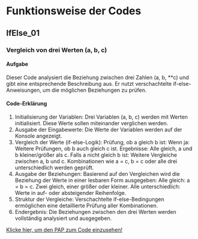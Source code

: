 # Funktionsweise der Codes

## IfElse_01
### Vergleich von drei Werten (a, b, c)
#### Aufgabe
Dieser Code analysiert die Beziehung zwischen drei Zahlen (a, b, **c) und gibt eine entsprechende Beschreibung aus. Er nutzt verschachtelte if-else-Anweisungen, um die möglichen Beziehungen zu prüfen.
#### Code-Erklärung
1. Initialisierung der Variablen:
Drei Variablen (a, b, c) werden mit Werten initialisiert. Diese Werte sollen miteinander verglichen werden.
2. Ausgabe der Eingabewerte:
Die Werte der Variablen werden auf der Konsole angezeigt.
3. Vergleich der Werte (if-else-Logik):
Prüfung, ob a gleich b ist:
Wenn ja:
Weitere Prüfungen, ob b auch gleich c ist.
Ergebnisse: Alle gleich, a und b kleiner/größer als c.
Falls a nicht gleich b ist:
Weitere Vergleiche zwischen a, b und c.
Kombinationen wie a = c, b = c oder alle drei unterschiedlich werden geprüft.
4. Ausgabe der Beziehungen:
Basierend auf den Vergleichen wird die Beziehung der Werte in einer lesbaren Form ausgegeben:
Alle gleich: a = b = c.
Zwei gleich, einer größer oder kleiner.
Alle unterschiedlich: Werte in auf- oder absteigender Reihenfolge.
5. Struktur der Vergleiche:
Verschachtelte if-else-Bedingungen ermöglichen eine detaillierte Prüfung aller Kombinationen.
6. Endergebnis:
Die Beziehungen zwischen den drei Werten werden vollständig analysiert und ausgegeben.

[Klicke hier, um den PAP zum Code einzusehen!](https://github.com/UmranBoss/JavaProjects/blob/main/IfElse/PAP/PAP_VergleichVon3Werten.pdf)